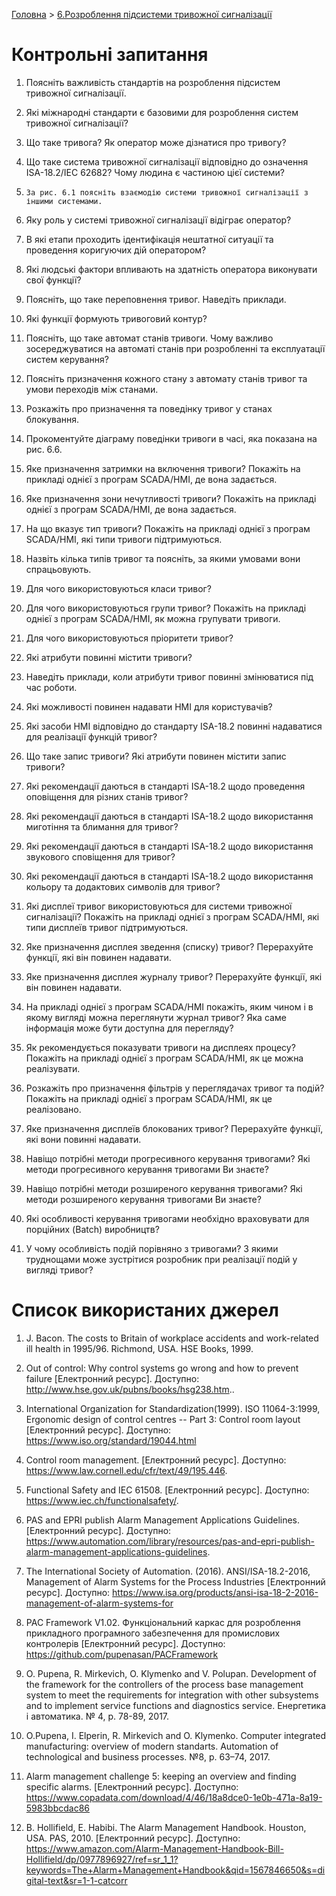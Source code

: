 [Головна](README.md) > [6.Розроблення підсистеми тривожної сигналізації](6.md)

# Контрольні запитання 

1.    Поясніть важливість стандартів на розроблення підсистем тривожної сигналізації. 

2.    Які міжнародні стандарти є базовими для розроблення систем тривожної сигналізації?

3.    Що таке тривога? Як оператор може дізнатися про тривогу?

4.    Що таке система тривожної сигналізації відповідно до означення ISA-18.2/IEC 62682? Чому людина є частиною цієї системи?

5.     За рис. 6.1 поясніть взаємодію системи тривожної сигналізації з іншими системами.

6.    Яку роль у системі тривожної сигналізації відіграє оператор?

7.    В які етапи проходить ідентифікація нештатної ситуації та проведення коригуючих дій оператором?

8.    Які людські фактори впливають на здатність оператора виконувати свої функції? 

9.    Поясніть, що таке переповнення тривог. Наведіть приклади.

10.  Які функції формують тривоговий контур?

11.  Поясніть, що таке автомат станів тривоги. Чому важливо зосереджуватися на автоматі станів при розробленні та експлуатації систем керування?

12.  Поясніть призначення кожного стану з автомату станів тривог та умови переходів між станами.

13.  Розкажіть про призначення та поведінку тривог у станах блокування.

14.   Прокоментуйте діаграму поведінки тривоги в часі, яка показана на рис. 6.6.

15.  Яке призначення затримки на включення тривоги? Покажіть на прикладі однієї з програм SCADA/HMI, де вона задається. 

16.  Яке призначення зони нечутливості тривоги? Покажіть на прикладі однієї з програм SCADA/HMI, де вона задається.

17.  На що вказує тип тривоги? Покажіть на прикладі однієї з програм SCADA/HMI, які типи тривоги підтримуються.

18.  Назвіть кілька типів тривог та поясніть, за якими умовами вони спрацьовують.

19.  Для чого використовуються класи тривог?

20.  Для чого використовуються групи тривог? Покажіть на прикладі однієї з програм SCADA/HMI, як можна групувати тривоги.

21.  Для чого використовуються пріоритети тривог? 

22.  Які атрибути повинні містити тривоги? 

23.  Наведіть приклади, коли атрибути тривог повинні змінюватися під час роботи.

24.  Які можливості повинен надавати HMI для користувачів? 

25.  Які засоби HMI відповідно до стандарту ISA-18.2 повинні надаватися для реалізації функцій тривог? 

26.  Що таке запис тривоги? Які атрибути повинен містити запис тривоги?

27.  Які рекомендації даються в стандарті ISA-18.2 щодо проведення оповіщення для різних станів тривог?

28.  Які рекомендації даються в стандарті ISA-18.2 щодо використання миготіння та блимання для тривог?

29.  Які рекомендації даються в стандарті ISA-18.2 щодо використання звукового сповіщення для тривог?

30.  Які рекомендації даються в стандарті ISA-18.2 щодо використання кольору та додактових символів для тривог?

31.  Які дисплеї тривог використовуються для системи тривожної сигналізації? Покажіть на прикладі однієї з програм SCADA/HMI, які типи дисплеїв тривог підтримуються.

32.  Яке призначення дисплея зведення (списку) тривог? Перерахуйте функції, які він повинен надавати.

33.  Яке призначення дисплея журналу тривог? Перерахуйте функції, які він повинен надавати.

34.  На прикладі однієї з програм SCADA/HMI покажіть, яким чином і в якому вигляді можна переглянути журнал тривог? Яка саме інформація може бути доступна для перегляду?

35.  Як рекомендується показувати тривоги на дисплеях процесу? Покажіть на прикладі однієї з програм SCADA/HMI, як це можна реалізувати.

36.  Розкажіть про призначення фільтрів у переглядачах тривог та подій? Покажіть на прикладі однієї з програм SCADA/HMI, як це реалізовано.

37.  Яке призначення дисплеїв блокованих тривог? Перерахуйте функції, які вони повинні надавати.

38.  Навіщо потрібні методи прогресивного керування тривогами? Які методи прогресивного керування тривогами Ви знаєте?

39.  Навіщо потрібні методи розширеного керування тривогами? Які методи розширеного керування тривогами Ви знаєте?

40.  Які особливості керування тривогами необхідно враховувати для порційних (Batch) виробництв? 

41.  У чому особливість подій порівняно з тривогами? З якими труднощами може зустрітися розробник при реалізації подій у вигляді тривог?

# Список використаних джерел

1.   J. Bacon. The costs to Britain of workplace accidents and work-related ill health in 1995/96. Richmond, USA. HSE Books, 1999.

2.    Out of control: Why control systems go wrong and how to prevent failure [Електронний ресурс]. Доступно: http://www.hse.gov.uk/pubns/books/hsg238.htm..

3.   International Organization for Standardization(1999). ISO 11064-3:1999, Ergonomic design of control centres -- Part 3: Control room layout [Електронний ресурс]. Доступно: https://www.iso.org/standard/19044.html

4.   Control room management. [Електронний ресурс]. Доступно: https://www.law.cornell.edu/cfr/text/49/195.446.

5.    Functional Safety and IEC 61508. [Електронний ресурс]. Доступно: https://www.iec.ch/functionalsafety/.

6.   PAS and EPRI publish Alarm Management Applications Guidelines. [Електронний ресурс]. Доступно:  https://www.automation.com/library/resources/pas-and-epri-publish-alarm-management-applications-guidelines.

7.    The International Society of Automation. (2016). ANSI/ISA-18.2-2016, Management of Alarm Systems for the Process Industries [Електронний ресурс]. Доступно: https://www.isa.org/products/ansi-isa-18-2-2016-management-of-alarm-systems-for

8.   PAC Framework V1.02. Функціональний каркас для розроблення прикладного програмного забезпечення для промислових контролерів [Електронний ресурс]. Доступно: https://github.com/pupenasan/PACFramework

9.   O. Pupena, R. Mirkevich, O. Klymenko and V. Polupan. Development of the framework for the controllers of the process base management system to meet the requirements for integration with other subsystems and to implement service functions and diagnostics service. Енергетика і автоматика. № 4, p. 78-89, 2017.

10.  O.Pupena, I. Elperin, R. Mirkevich and O. Klymenko. Computer integrated manufacturing: overview of modern standarts. Automation of technological and business processes. №8, 
 p. 63–74, 2017.

11. Alarm management challenge 5: keeping an overview and finding specific alarms. [Електронний ресурс]. Доступно: https://www.copadata.com/download/4/46/18a8dce0-1e0b-471a-8a19-5983bbcdac86

12. B. Hollifield, E. Habibi. The Alarm Management Handbook. Houston, USA. PAS, 2010. [Електронний ресурс]. Доступно: https://www.amazon.com/Alarm-Management-Handbook-Bill-Hollifield/dp/0977896927/ref=sr_1_1?keywords=The+Alarm+Management+Handbook&qid=1567846650&s=digital-text&sr=1-1-catcorr

  